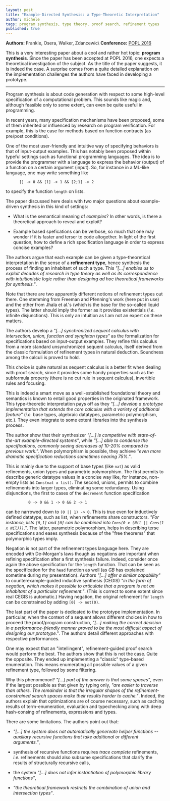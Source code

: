 ```yaml
---
layout: post
title: "Example-Directed Synthesis: a Type-Theoretic Interpretation"
author: michele
tags: program synthesis, type theory, proof search, refinement types
published: true
---
```


**Authors:** Frankle, Osera, Walker, Zdancewic\\
**Conference:** [POPL 2016](http://conf.researchr.org/event/POPL-2016/popl-2016-papers-example-directed-synthesis-a-type-theoretic-interpretation)


This is a very interesting paper about a cool and rather hot topic: **program
synthesis**. Since the paper has been accepted at POPL 2016, one expects a
theoretical investigation of the subject. As the title of the paper
suggests, it is indeed the case. A surprise comes from a quite detailed
explanation on the implementation challenges the authors have faced in
developing a prototype.

<!--more-->
-----

Program synthesis is about code generation with respect to some high-level
specification of a computational problem. This sounds like magic and,
although feasible only to some extent, can even be quite useful in
programming.

In recent years, many specification mechanisms have been proposed, some of them
inherited or influenced by research on program verification. For example, this
is the case for methods based on function contracts (as pre/post conditions).

One of the most user-friendly and intuitive way of specifying behaviors is
that of input-output examples. This has notably been proposed within
typeful settings such as functional programming languages. The idea is to
provide the programmer with a language to express the behavior (output) of
a function on a certain argument (input). So, for instance in a ML-like
language, one may write something like

          [] -> 0 && [1] -> 1 && [2;1] -> 2

to specify the function `length` on lists.

The paper discussed here deals with two major questions about
example-driven synthesis in this kind of settings:

- What is the semantical meaning of *examples*? In other words, is there a
  theoretical approach to reveal and exploit?

- Example based spefications can be verbose, so much that one may wonder if
  it is faster and terser to code altogether. In light of the first
  question, how to define a rich specification language in order to express
  concise examples?

The authors argue that each example can be given a type-theoretical
interpretation in the sense of a **refinement type**, hence synthesis the
process of finding an inhabitant of such a type. This *"[...] enables us to
exploit decades of research in type theory as well as its correspondence
with intuitionistic logic rather than designing ad hoc theoretical
frameworks for synthesis."*.

<div class="message"> Note that there are two apparently different notions
of refinement types out there. One stemming from Freeman and Pfenning's
work (here put in use) and the other from Jhala et al.'s (which is the base
for the so-called liquid types). The latter should imply the former as it
provides existentials (<em>i.e.</em> infinite disjunctions). This is only
an intuition as I am not an expert on these matters.
</div>

The authors develop a *"[...] synchronized sequent calculus with
intersection, union, function and syngleton types"* as the formalization
for specifications based on input-output examples. They refine this
calculus from a more standard unsynchronized sequent calculus, itself
derived from the classic formulation of refinement types in natural
deduction. Soundness among the calculi is proved to hold.

This choice is quite natural as sequent calculus is a better fit when
dealing with proof search, since it provides some handy properties such as
the subformula property (there is no cut rule in sequent calculus),
invertible rules and focusing.

This is indeed a smart move as a well-established foundational theory and
semantics is known to entail good properties in the originated
framework. This type-theoretic interpretation pays off as they *"[...]
develop a prototype implementation that extends the core calculus with a
variety of additional feature"* (*i.e.* base types, algebraic datatypes,
parametric polymorphism, etc.). They even integrate to some extent
libraries into the synthesis process.

The author show that their synthesizer *"[...] is competitive with
state-of-the-art example-directed systems"*, while *"[...] able to condense
the specifications, commonly seeing decreases of 10-20% compared to
previous work.".* When polymorphism is possible, they achieve *"even more
dramatic specification reductions sometimes nearing 75%."*.

This is mainly due to the support of base types (like `nat`) as valid
refinements, union types and parametric polymorphism. The first permits to
describe generic datatype values in a concise way like, for instance,
non-empty lists as `Cons(nat x list)`. The second, unions, permits to combine
refinements into larger types, eliminating some redundancy. Using
disjunctions, the first to cases of the `decrement` function specification

              0 -> 0 && 1 -> 0 && 2 -> 1

can be narrowed down to `(0 || 1) -> 0`. This is true even for inductively
defined datatype, such as list, when refinements share constructors. *"For
instance, lists `[0,1]` and `[0]` can be combined into `Cons(0 x (Nil ||
Cons(1 x Nil)))`."*. The latter, parametric polymorphism, helps in
describing terse specifications and eases synthesis because of the "free
theorems" that polymorphic types imply.

Negation is not part of the refinement types language here. They are
encoded with De-Morgan's laws though as negations are important when
refining specification after a first synthesis failure. Indeed, consider
once again the above specification for the `length` function. That can be
seen as the specification for the `head` function as well (as *GB* has
explained sometime during my presentation). Authors *"[...] offer a similar
capability"* to counterexample-guided inductive synthesis (CEGIS) *"in the
form of negation, which makes it possible to articulate that a program is
not an inhabitant of a particular refinement."*. (This is correct to some
extent since real CEGIS is automatic.) Having negation, the original
refinement for `length` can be constrained by adding `[0] -> not(0)`.

The last part of the paper is dedicated to the prototype implementation. In
particular, when the context of a sequent allows different choices in how
to proceed the proof/program construction, *"[...] making the correct
decision in a performance-friendly manner proved to be the most difficult
aspect of designing our prototype."*. The authors detail different
approaches with respective performances.

One may expect that an "intellingent", refinement-guided proof search would
perform the best. The authors show that this is not the case. Quite the
opposite. They ended up implementing a "classic" type-based
enumeration. This means enumerating all possible values of a given
refinement type, followed by some filtering.

Why this phenomenon? *"[...] part of the answer is that some spaces"*, even
if the largest possible as that given by typing only, *"are easier to
traverse than others. The remainder is that the irregular shapes of the
refinement-constrained search spaces make their results harder to
cache."*. Indeed, the authors explain that optimizations are of course
necessary, such as caching results of term-enumeration, evaluation and
typechecking along with deep hash-consing of refinements, expressions and
types.

There are some limitations. The authors point out that:

- *"[...] the system does not automatically genereate helper functions --
  auxiliary recursive functions that take additional or different
  arguments."*,

- synthesis of recursive functions requires *trace complete* refinements,
  *i.e.* refinements should also subsume specifications that clarify the
  results of structurally recursive calls,

- the system *"[...] does not infer instantiation of polymorphic library
  functions"*,

- *"the theoretical framework restricts the combination of union and
  intersection types"*.
